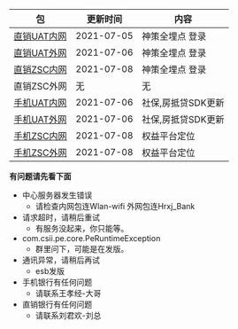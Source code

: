 |  包   | 更新时间  | 内容  |
|  ----  | ----  |----  |
| [直销UAT内网](https://www.pgyer.com/dsbank_uat)  | 2021-07-05 | 神策全埋点 登录 |
| [直销UAT外网](https://www.pgyer.com/dsbank_uat_w)  | 2021-07-06 | 神策全埋点 登录 |
| [直销ZSC内网](https://www.pgyer.com/dsbank_zsc)  | 2021-07-08 | 神策全埋点 登录 |
| 直销ZSC外网  | 无 | 无 |
| [手机UAT内网](https://www.pgyer.com/pmobile_uat_n) |  2021-07-06| 社保,房抵贷SDK更新 |
| [手机UAT外网](https://www.pgyer.com/pmobile_uat_w)  | 2021-07-06 | 社保,房抵贷SDK更新 |
| [手机ZSC内网](https://www.pgyer.com/pmobile_zsc_n)  | 2021-07-08 | 权益平台定位 |
| [手机ZSC外网](https://www.pgyer.com/pmobile_zsc_w)  | 2021-07-08 | 权益平台定位 |

**有问题请先看下面**
+ 中心服务器发生错误
  + 请检查内网包连Wlan-wifi 外网包连Hrxj_Bank
+ 请求超时，请稍后重试 
  + 有服务没起来，你只能等。
+ com.csii.pe.core.PeRuntimeException
  + 群里问下，可能是在发版。
+ 通讯异常，请稍后再试
  + esb发版
+ 手机银行有任何问题
  + 请联系王孝经-大哥
+ 直销银行有任何问题
  + 请联系刘君欢-刘总
